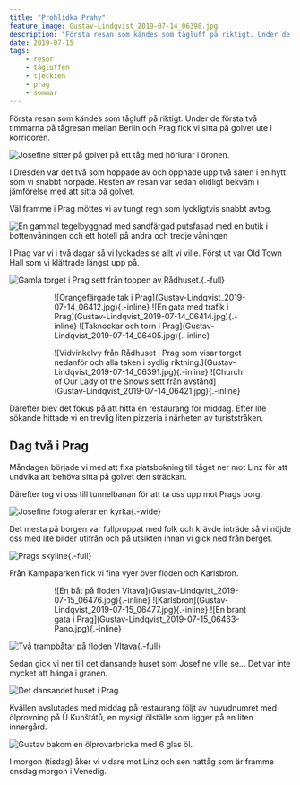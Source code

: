 ```yaml
---
title: "Prohlídka Prahy"
feature_image: Gustav-Lindqvist_2019-07-14_06398.jpg
description: "Första resan som kändes som tågluff på riktigt. Under de första två timmarna på tågresan mellan Berlin och Prag fick vi sitta på golvet ute…"
date: 2019-07-15
tags:
    - resor
    - tågluffen
    - tjeckien
    - prag
    - sommar
---
```


Första resan som kändes som tågluff på riktigt. Under de första två timmarna på tågresan mellan Berlin och Prag fick vi sitta på golvet ute i korridoren.

![Josefine sitter på golvet på ett tåg med hörlurar i öronen.](Gustav-Lindqvist_2019-07-14_06375.jpg)

I Dresden var det två som hoppade av och öppnade upp två säten i en hytt som vi snabbt norpade. Resten av resan var sedan olidligt bekväm i jämförelse med att sitta på golvet.

Väl framme i Prag möttes vi av tungt regn som lyckligtvis snabbt avtog.

![En gammal tegelbyggnad med sandfärgad putsfasad med en butik i bottenvåningen och ett hotell på andra och tredje våningen](20190714_205807-2-1.jpg "Vårt hotell")

I Prag var vi i två dagar så vi lyckades se allt vi ville. Först ut var Old Town Hall som vi klättrade längst upp på.

![Gamla torget i Prag sett från toppen av Rådhuset.](Gustav-Lindqvist_2019-07-14_06398.jpg){.-full}

<figure class="gallery -wide">
	<figure class="gallery-row">
		![Orangefärgade tak i Prag](Gustav-Lindqvist_2019-07-14_06412.jpg){.-inline}
		![En gata med trafik i Prag](Gustav-Lindqvist_2019-07-14_06414.jpg){.-inline}
		![Taknockar och torn i Prag](Gustav-Lindqvist_2019-07-14_06405.jpg){.-inline}
	</figure>
	<figure class="gallery-row">
		![Vidvinkelvy från Rådhuset i Prag som visar torget nedanför och alla taken i sydlig riktning.](Gustav-Lindqvist_2019-07-14_06391.jpg){.-inline}
		![Church of Our Lady of the Snows sett från avstånd](Gustav-Lindqvist_2019-07-14_06421.jpg){.-inline}
	</figure>
</figure>

Därefter blev det fokus på att hitta en restaurang för middag. Efter lite sökande hittade vi en trevlig liten pizzeria i närheten av turiststråken.

## Dag två i Prag

Måndagen började vi med att fixa platsbokning till tåget ner mot Linz för att undvika att behöva sitta på golvet den sträckan.

Därefter tog vi oss till tunnelbanan för att ta oss upp mot Prags borg.

![Josefine fotograferar en kyrka](Gustav-Lindqvist_2019-07-15_06444.jpg){.-wide}

Det mesta på borgen var fullproppat med folk och krävde inträde så vi nöjde oss med lite bilder utifrån och på utsikten innan vi gick ned från berget.

![Prags skyline](Gustav-Lindqvist_2019-07-15_06448-Pano.jpg){.-full}

Från Kampaparken fick vi fina vyer över floden och Karlsbron.

<figure class="gallery -wide">
	<figure class="gallery-row">
		![En båt på floden Vltava](Gustav-Lindqvist_2019-07-15_06476.jpg){.-inline}
		![Karlsbron](Gustav-Lindqvist_2019-07-15_06477.jpg){.-inline}
		![En brant gata i Prag](Gustav-Lindqvist_2019-07-15_06463-Pano.jpg){.-inline}
	</figure>
</figure>

![Två trampbåtar på floden Vltava](Gustav-Lindqvist_2019-07-15_06488.jpg){.-full}

Sedan gick vi ner till det dansande huset som Josefine ville se... Det var inte mycket att hänga i granen.

![Det dansandet huset i Prag](OI000083.jpg)

Kvällen avslutades med middag på restaurang följt av huvudnumret med ölprovning på Ú Kunštátů, en mysigt ölställe som ligger på en liten innergård.

![Gustav bakom en ölprovarbricka med 6 glas öl.](IMG_20190716_115208_548-2.jpg "Foto: [Josefine Nilsson](https://josefinenilsson.se)")

I morgon (tisdag) åker vi vidare mot Linz och sen nattåg som är framme onsdag morgon i Venedig.

